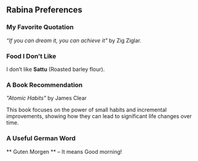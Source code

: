 ## Rabina Preferences

### My Favorite Quotation
*“If you can dream it, you can achieve it"* by Zig Ziglar.

### Food I Don’t Like
I don’t like **Sattu** (Roasted barley flour).

### A Book Recommendation
*"Atomic Habits"* by James Clear

This book focuses on the power of small habits and incremental improvements, showing how they can lead to significant life changes over time.

### A Useful German Word
** Guten Morgen ** – It means Good morning!
